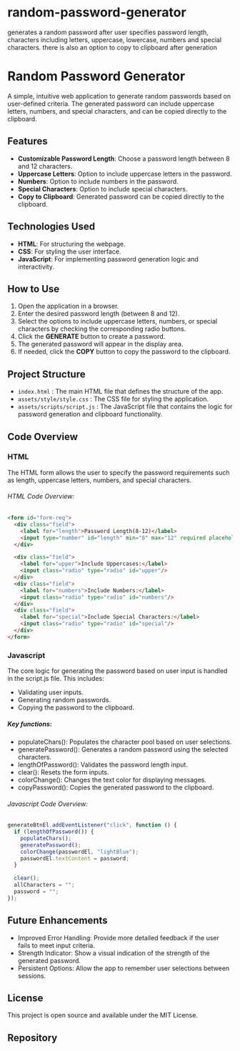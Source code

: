 # random-password-generator
generates a random password after user specifies password length, characters including letters, uppercase, lowercase, numbers and special characters. there is also an option to copy to clipboard after generation

# Random Password Generator

A simple, intuitive web application to generate random passwords based on user-defined criteria. The generated password can include uppercase letters, numbers, and special characters, and can be copied directly to the clipboard. 

## Features

- **Customizable Password Length**: Choose a password length between 8 and 12 characters.
- **Uppercase Letters**: Option to include uppercase letters in the password.
- **Numbers**: Option to include numbers in the password.
- **Special Characters**: Option to include special characters.
- **Copy to Clipboard**: Generated password can be copied directly to the clipboard.

## Technologies Used

- **HTML**: For structuring the webpage.
- **CSS**: For styling the user interface.
- **JavaScript**: For implementing password generation logic and interactivity.

## How to Use

1. Open the application in a browser.
2. Enter the desired password length (between 8 and 12).
3. Select the options to include uppercase letters, numbers, or special characters by checking the corresponding radio buttons.
4. Click the **GENERATE** button to create a password.
5. The generated password will appear in the display area.
6. If needed, click the **COPY** button to copy the password to the clipboard.

## Project Structure

- `index.html` : The main HTML file that defines the structure of the app.
- `assets/style/style.css` : The CSS file for styling the application.
- `assets/scripts/script.js` : The JavaScript file that contains the logic for password generation and clipboard functionality.

## Code Overview

### HTML

The HTML form allows the user to specify the password requirements such as length, uppercase letters, numbers, and special characters.

###### HTML Code Overview:
```html
<form id="form-req">
  <div class="field">
    <label for="length">Password Length(8-12)</label>
    <input type="number" id="length" min="8" max="12" required placeholder="8"/>
  </div>

  <div class="field">
    <label for="upper">Include Uppercases:</label>
    <input class="radio" type="radio" id="upper"/>
  </div>
  <div class="field">
    <label for="numbers">Include Numbers:</label>
    <input class="radio" type="radio" id="numbers"/>
  </div>
  <div class="field">
    <label for="special">Include Special Characters:</label>
    <input class="radio" type="radio" id="special"/>
  </div>
</form>
```

### Javascript

The core logic for generating the password based on user input is handled in the script.js file. This includes:

- Validating user inputs.
- Generating random passwords.
- Copying the password to the clipboard.

##### Key functions:
- populateChars(): 
Populates the character pool based on user selections.
- generatePassword(): 
Generates a random password using the selected characters.
- lengthOfPassword(): 
Validates the password length input.
- clear(): 
Resets the form inputs.
- colorChange(): 
Changes the text color for displaying messages.
- copyPassword(): 
Copies the generated password to the clipboard.

###### Javascript Code Overview:
```javascript
generateBtnEl.addEventListener("click", function () {
  if (lengthOfPassword()) {
    populateChars();
    generatePassword();
    colorChange(passwordEl, "lightBlue");
    passwordEl.textContent = password;
  }
  
  clear();
  allCharacters = "";
  password = "";
});
```

## Future Enhancements
- Improved Error Handling: Provide more detailed feedback if the user fails to meet input criteria.
- Strength Indicator: Show a visual indication of the strength of the generated password.
- Persistent Options: Allow the app to remember user selections between sessions.

## License
This project is open source and available under the MIT License. 

## Repository
